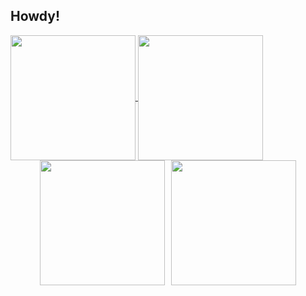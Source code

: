 ## Howdy!

<!--
**Chigiriq/Chigiriq** is a ✨ _special_ ✨ repository because its `README.md` (this file) appears on your GitHub profile.

Here are some ideas to get you started:

- 🔭 I’m currently working on ...
- 🌱 I’m currently learning ...
- 👯 I’m looking to collaborate on ...
- 🤔 I’m looking for help with ...
- 💬 Ask me about ...
- 📫 How to reach me: ...
- 😄 Pronouns: ...
- ⚡ Fun fact: ...
-->

<a href="https://github.com/anuraghazra/github-readme-stats">
  <img height=200 align="center" src="https://github-readme-stats.vercel.app/api?username=Chigiriq&theme=shades-of-purple" />
</a>
<a href="https://github.com/anuraghazra/convoychat">
  <img height=200 align="center" src="https://github-readme-stats.vercel.app/api/top-langs/?username=Chigiriq&layout=compact&theme=shades-of-purple" />
</a>
<br />
<div style="display: flex; justify-content: center; gap: 10px;">
  <a>
    <img height=200 align="center" src="http://github-profile-summary-cards.vercel.app/api/cards/most-commit-language?username=Chigiriq&theme=shades-of-purple"/>
  </a>
  <a>
    <img height=200 align="center" src="http://github-profile-summary-cards.vercel.app/api/cards/productive-time?username=Chigiriq&theme=shades-of-purple&utcOffset=8"/>
  </a>
</div>
<!--![Chigiriq's GitHub Repository Contribution stats](https://github-contributor-stats.vercel.app/api?username=Chigiriq) -->
